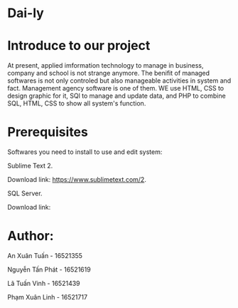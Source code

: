 # Dai-ly

# Introduce to our project
At present, applied imformation technology to manage in business, company and school is not strange anymore.
The benifit of managed softwares is not only controled but also manageable activities in system and fact. 
Management agency software is one of them. 
WE use HTML, CSS to design graphic for it, SQl to manage and update data, and PHP to combine SQL, HTML, CSS to show all system's function.
# Prerequisites 
Softwares you need to install to use and edit system:

Sublime Text 2.

Download link: https://www.sublimetext.com/2.

SQL Server.

Download link:
# Author:
An Xuân Tuấn - 16521355

Nguyễn Tấn Phát - 16521619

Lã Tuấn Vinh - 16521439

Phạm Xuân Linh - 16521717

